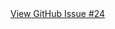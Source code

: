 <a href="https://github.com/vibha1019/holiday_frontend/issues/24" target="_blank" rel="noopener noreferrer">
  View GitHub Issue #24
</a>

